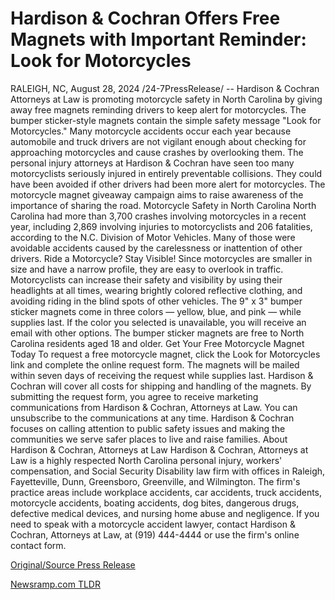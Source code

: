 # Hardison & Cochran Offers Free Magnets with Important Reminder: Look for Motorcycles

RALEIGH, NC, August 28, 2024 /24-7PressRelease/ -- Hardison & Cochran Attorneys at Law is promoting motorcycle safety in North Carolina by giving away free magnets reminding drivers to keep alert for motorcycles.  The bumper sticker-style magnets contain the simple safety message "Look for Motorcycles." Many motorcycle accidents occur each year because automobile and truck drivers are not vigilant enough about checking for approaching motorcycles and cause crashes by overlooking them.   The personal injury attorneys at Hardison & Cochran have seen too many motorcyclists seriously injured in entirely preventable collisions. They could have been avoided if other drivers had been more alert for motorcycles. The motorcycle magnet giveaway campaign aims to raise awareness of the importance of sharing the road.  Motorcycle Safety in North Carolina  North Carolina had more than 3,700 crashes involving motorcycles in a recent year, including 2,869 involving injuries to motorcyclists and 206 fatalities, according to the N.C. Division of Motor Vehicles. Many of those were avoidable accidents caused by the carelessness or inattention of other drivers.  Ride a Motorcycle? Stay Visible!  Since motorcycles are smaller in size and have a narrow profile, they are easy to overlook in traffic. Motorcyclists can increase their safety and visibility by using their headlights at all times, wearing brightly colored reflective clothing, and avoiding riding in the blind spots of other vehicles.  The 9" x 3" bumper sticker magnets come in three colors — yellow, blue, and pink — while supplies last. If the color you selected is unavailable, you will receive an email with other options. The bumper sticker magnets are free to North Carolina residents aged 18 and older.  Get Your Free Motorcycle Magnet Today  To request a free motorcycle magnet, click the Look for Motorcycles link and complete the online request form. The magnets will be mailed within seven days of receiving the request while supplies last. Hardison & Cochran will cover all costs for shipping and handling of the magnets. By submitting the request form, you agree to receive marketing communications from Hardison & Cochran, Attorneys at Law. You can unsubscribe to the communications at any time.  Hardison & Cochran focuses on calling attention to public safety issues and making the communities we serve safer places to live and raise families.  About Hardison & Cochran, Attorneys at Law  Hardison & Cochran, Attorneys at Law is a highly respected North Carolina personal injury, workers' compensation, and Social Security Disability law firm with offices in Raleigh, Fayetteville, Dunn, Greensboro, Greenville, and Wilmington. The firm's practice areas include workplace accidents, car accidents, truck accidents, motorcycle accidents, boating accidents, dog bites, dangerous drugs, defective medical devices, and nursing home abuse and negligence. If you need to speak with a motorcycle accident lawyer, contact Hardison & Cochran, Attorneys at Law, at (919) 444-4444 or use the firm's online contact form. 

[Original/Source Press Release](https://www.24-7pressrelease.com/press-release/513831/hardison-cochran-offers-free-magnets-with-important-reminder-look-for-motorcycles) 

[Newsramp.com TLDR](https://newsramp.com/None) 